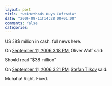 ```yaml
---
layout: post
title: "webMethods Buys Infravio"
date: "2006-09-11T14:28:00+01:00"
comments: false
categories: 
---
```


<p>US 38$ million in cash, full news <a href="http://www.infoq.com/news/webmethods-acquires-infravio">here</a>.</p>

<section class="comments">

<div class="comment" id="comment-1030">
On <a href="#comment-1030" title="Permalink to this comment">September 11, 2006  3:18 PM</a>, Oliver Wolf
said:
<p>Should read &#8220;$38 million&#8221;.</p>


<div class="comment" id="comment-1031">
On <a href="#comment-1031" title="Permalink to this comment">September 11, 2006  3:21 PM</a>, <a href="/en/staff/st/">Stefan Tilkov</a>
said:
<p>Muhaha! Right. Fixed.</p>


</section>

